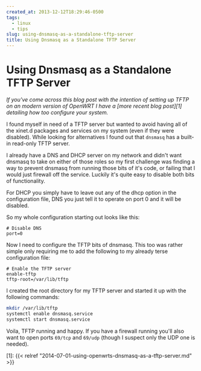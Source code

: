 ```yaml
---
created_at: 2013-12-12T18:29:46-0500
tags:
  - linux
  - tips
slug: using-dnsmasq-as-a-standalone-tftp-server
title: Using Dnsmasq as a Standalone TFTP Server
---
```


# Using Dnsmasq as a Standalone TFTP Server

*If you've come across this blog post with the intention of setting up TFTP on
an modern version of OpenWRT I have a [more recent blog post][1] detailing how
too configure your system.*

I found myself in need of a TFTP server but wanted to avoid having all of the
xinet.d packages and services on my system (even if they were disabled). While
looking for alternatives I found out that `dnsmasq` has a built-in read-only
TFTP server.

I already have a DNS and DHCP server on my network and didn't want dnsmasq to
take on either of those roles so my first challenge was finding a way to
prevent dnsmasq from running those bits of it's code, or failing that I would
just firewall off the service. Luckily it's quite easy to disable both bits of
functionality.

For DHCP you simply have to leave out any of the dhcp option in the
configuration file, DNS you just tell it to operate on port 0 and it will be
disabled.

So my whole configuration starting out looks like this:

```
# Disable DNS
port=0
```

Now I need to configure the TFTP bits of dnsmasq. This too was rather simple
only requiring me to add the following to my already terse configuration file:

```
# Enable the TFTP server
enable-tftp
tftp-root=/var/lib/tftp
```

I created the root directory for my TFTP server and started it up with the
following commands:

```bash
mkdir /var/lib/tftp
systemctl enable dnsmasq.service
systemctl start dnsmasq.service
```

Voila, TFTP running and happy. If you have a firewall running you'll also want
to open ports `69/tcp` and `69/udp` (though I suspect only the UDP one is
needed).

[1]: {{< relref "2014-07-01-using-openwrts-dnsmasq-as-a-tftp-server.md" >}}
